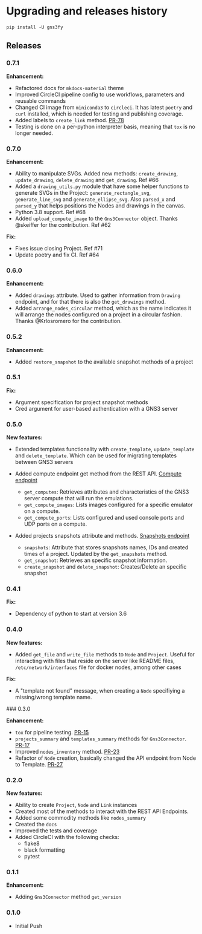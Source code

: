 # Upgrading and releases history

```shell
pip install -U gns3fy
```

## Releases

### 0.7.1

**Enhancement:**

- Refactored docs for `mkdocs-material` theme
- Improved CircleCI pipeline config to use workflows, parameters and reusable commands
- Changed CI image from `miniconda3` to `circleci`. It has latest `poetry` and `curl` installed, which is needed for testing and publishing coverage.
- Added labels to `create_link` method. [PR-78](https://github.com/davidban77/gns3fy/pull/78)
- Testing is done on a per-python interpreter basis, meaning that `tox` is no longer needed.

### 0.7.0

**Enhancement:**

- Ability to manipulate SVGs. Added new methods: `create_drawing`, `update_drawing`, `delete_drawing` and `get_drawing`. Ref #66
- Added a `drawing_utils.py` module that have some helper functions to generate SVGs in the Project: `generate_rectangle_svg`, `generate_line_svg` and `generate_ellipse_svg`. Also `parsed_x` and `parsed_y` that helps positions the Nodes and drawings in the canvas.
- Python 3.8 support. Ref #68
- Added `upload_compute_image` to the `Gns3Connector` object. Thanks @skeiffer for the contribution. Ref #62

**Fix:**

- Fixes issue closing Project. Ref #71
- Update poetry and fix CI. Ref #64

### 0.6.0

**Enhancement:**

- Added `drawings` attribute. Used to gather information from `Drawing` endpoint, and for that there is also the `get_drawings` method.
- Added `arrange_nodes_circular` method, which as the name indicates it will arrange the nodes configured on a project in a circular fashion. Thanks @Krlosromero for the contribution.

### 0.5.2

**Enhancement:**

- Added `restore_snapshot` to the available snapshot methods of a project

### 0.5.1

**Fix:**

- Argument specification for project snapshot methods
- Cred argument for user-based authentication with a GNS3 server

### 0.5.0

**New features:**

- Extended templates functionality with `create_template`, `update_template` and `delete_template`. Which can be used for migrating templates between GNS3 servers

- Added compute endpoint get method from the REST API. [Compute endpoint](http://api.gns3.net/en/2.2/api/v2/controller/compute.html)
  - `get_computes`: Retrieves attributes and characteristics of the GNS3 server compute that will run the emulations.
  - `get_compute_images`: Lists images configured for a specific emulator on a compute.
  - `get_compute_ports`: Lists configured and used console ports and UDP ports on a compute.

- Added projects snapshots attribute and methods. [Snapshots endpoint](http://api.gns3.net/en/2.2/api/v2/controller/snapshot.html)
  - `snapshots`: Attribute that stores snapshots names, IDs and created times of a project. Updated by the `get_snapshots` method.
  - `get_snapshot`: Retrieves an specific snapshot information.
  - `create_snapshot` and `delete_snapshot`: Creates/Delete an specific snapshot

### 0.4.1

**Fix:**

- Dependency of python to start at version 3.6

### 0.4.0

**New features:**

- Added `get_file` and `write_file` methods to `Node` and `Project`. Useful for interacting with files that reside on the server like README files, `/etc/network/interfaces` file for docker nodes, among other cases

**Fix:**

- A "template not found" message, when creating a `Node` specifiying a missing/wrong template name.

### 0.3.0

**Enhancement:**

- `tox` for pipeline testing. [PR-15](https://github.com/davidban77/gns3fy/pull/15)
- `projects_summary` and `templates_summary` methods for `Gns3Connector`. [PR-17](https://github.com/davidban77/gns3fy/pull/17)
- Improved `nodes_inventory` method. [PR-23](https://github.com/davidban77/gns3fy/pull/23)
- Refactor of `Node` creation, basically changed the API endpoint from Node to Template. [PR-27](https://github.com/davidban77/gns3fy/pull/27)

### 0.2.0

**New features:**

- Ability to create `Project`, `Node` and `Link` instances
- Created most of the methods to interact with the REST API Endpoints.
- Added some commodity methods like `nodes_summary`
- Created the `docs`
- Improved the tests and coverage
- Added CircleCI with the following checks:
  - flake8
  - black formatting
  - pytest

### 0.1.1

**Enhancement:**

- Adding `Gns3Connector` method `get_version`

### 0.1.0

- Initial Push
